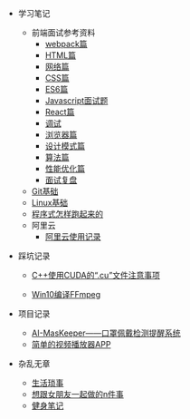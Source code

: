 - 学习笔记

  - 前端面试参考资料
    - [webpack篇](橙子的面试准备/橙子的面试准备webpack篇.md)
    - [HTML篇](橙子的面试准备/橙子的面试准备HTML篇.md)
    - [网络篇](橙子的面试准备/橙子的面试准备网络篇.md)
    - [CSS篇](橙子的面试准备/橙子的面试准备CSS篇.md)
    - [ES6篇](橙子的面试准备/橙子的面试准备ES6篇.md)
    - [Javascript面试题](橙子的面试准备/橙子的面试准备Javascript面试题.md)
    - [React篇](橙子的面试准备/橙子的面试准备React篇.md)
    - [调试](橙子的面试准备/橙子的面试准备调试.md)
    - [浏览器篇](橙子的面试准备/橙子的面试准备浏览器篇.md)
    - [设计模式篇](橙子的面试准备/橙子的面试准备设计模式篇.md)
    - [算法篇](橙子的面试准备/橙子的面试准备算法篇.md)
    - [性能优化篇](橙子的面试准备/橙子的面试准备性能优化篇.md)
    - [面试复盘](橙子的面试准备/面试复盘.md)
  - [Git基础](MyNote/Git使用.md)
  - [Linux基础](MyNote/Linux笔记.md)
  - [程序式怎样跑起来的](MyNote/ReadBooks/程序是怎样跑起来的.md)
  - 阿里云
    - [阿里云使用记录](MyNote/阿里云/使用记录.md)
- 踩坑记录

  - [C++使用CUDA的“.cu”文件注意事项](MyBug/C++使用CUDA的.cu文件注意事项.md)

  - [Win10编译FFmpeg](MyBug/Win10编译FFmpeg.md)
- 项目记录
  - [AI-MasKeeper——口罩佩戴检测提醒系统](MyProject/AI-MasKeeper.md)
  - [简单的视频播放器APP](MyProject/简单的视频播放器APP.md)
- 杂乱无章
  - [生活琐事](琐碎/日常学习琐事.md)
  - [想跟女朋友一起做的n件事](琐碎/想跟女朋友一起做的n件事.md)
  - [健身笔记](琐碎/关于健身.md)
